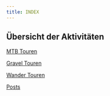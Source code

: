 ```yaml
---
title: INDEX
---
```


## Übersicht der Aktivitäten

[MTB Touren](MTB/MTB.md)

[Gravel Touren](Gravel/Gravel.md)

[Wander Touren](Wandern/Wandern.md)

[Posts](_posts)
